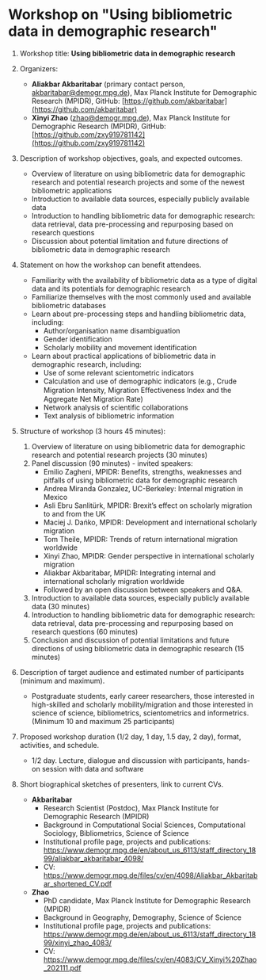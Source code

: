 # Workshop on "Using bibliometric data in demographic research"

1. Workshop title: **Using bibliometric data in demographic research**

2. Organizers:
    - **Aliakbar Akbaritabar** (primary contact person, akbaritabar@demogr.mpg.de), Max Planck Institute for Demographic Research (MPIDR), GitHub: [https://github.com/akbaritabar](https://github.com/akbaritabar)
    - **Xinyi Zhao** (zhao@demogr.mpg.de), Max Planck Institute for Demographic Research (MPIDR), GitHub: [https://github.com/zxy919781142](https://github.com/zxy919781142)

3.	Description of workshop objectives, goals, and expected outcomes. 
    - Overview of literature on using bibliometric data for demographic research and potential research projects and some of the newest bibliometric applications
    - Introduction to available data sources, especially publicly available data
    - Introduction to handling bibliometric data for demographic research: data retrieval, data pre-processing and repurposing based on research questions
    - Discussion about potential limitation and future directions of bibliometric data in demographic research

4.	Statement on how the workshop can benefit attendees. 
    - Familiarity with the availability of bibliometric data as a type of digital data and its potentials for demographic research
    - Familiarize themselves with the most commonly used and available bibliometric databases
    - Learn about pre-processing steps and handling bibliometric data, including: 
        - Author/organisation name disambiguation 
        - Gender identification
        - Scholarly mobility and movement identification
    - Learn about practical applications of bibliometric data in demographic research, including:
        - Use of some relevant scientometric indicators
        - Calculation and use of demographic indicators (e.g., Crude Migration Intensity, Migration Eﬀectiveness Index and the Aggregate Net Migration Rate)
        - Network analysis of scientific collaborations
        - Text analysis of bibliometric information

5.	Structure of workshop (3 hours 45 minutes):
    1. Overview of literature on using bibliometric data for demographic research and potential research projects (30 minutes)
    2. Panel discussion (90 minutes) - invited speakers:
        - Emilio Zagheni, MPIDR: Benefits, strengths, weaknesses and pitfalls of using bibliometric data for demographic research
        - Andrea Miranda Gonzalez, UC-Berkeley: Internal migration in Mexico
        - Asli Ebru Sanlitürk, MPIDR: Brexit’s effect on scholarly migration to and from the UK
        - Maciej J. Dańko, MPIDR: Development and international scholarly migration
        - Tom Theile, MPIDR: Trends of return international migration worldwide
        - Xinyi Zhao, MPIDR: Gender perspective in international scholarly migration
        - Aliakbar Akbaritabar, MPIDR: Integrating internal and international scholarly migration worldwide
        - Followed by an open discussion between speakers and Q&A.
    3. Introduction to available data sources, especially publicly available data (30 minutes)
    4. Introduction to handling bibliometric data for demographic research: data retrieval, data pre-processing and repurposing based on research questions (60 minutes)
    5. Conclusion and discussion of potential limitations and future directions of using bibliometric data in demographic research (15 minutes)

6.	Description of target audience and estimated number of participants (minimum and maximum). 
    - Postgraduate students, early career researchers, those interested in high-skilled and scholarly mobility/migration and those interested in science of science, bibliometrics, scientometrics and informetrics. (Minimum 10 and maximum 25 participants)

7.	Proposed workshop duration (1/2 day, 1 day, 1.5 day, 2 day), format, activities, and schedule. 
    - 1/2 day. Lecture, dialogue and discussion with participants, hands-on session with data and software

8.	Short biographical sketches of presenters, link to current CVs. 
    - **Akbaritabar** 
        - Research Scientist (Postdoc), Max Planck Institute for Demographic Research (MPIDR)
        - Background in Computational Social Sciences, Computational Sociology, Bibliometrics, Science of Science
        - Institutional profile page, projects and publications: https://www.demogr.mpg.de/en/about_us_6113/staff_directory_1899/aliakbar_akbaritabar_4098/
        - CV: https://www.demogr.mpg.de/files/cv/en/4098/Aliakbar_Akbaritabar_shortened_CV.pdf
    - **Zhao**
        - PhD candidate, Max Planck Institute for Demographic Research (MPIDR)
        - Background in Geography, Demography, Science of Science
        - Institutional profile page, projects and publications: https://www.demogr.mpg.de/en/about_us_6113/staff_directory_1899/xinyi_zhao_4083/ 
        - CV: https://www.demogr.mpg.de/files/cv/en/4083/CV_Xinyi%20Zhao_202111.pdf

